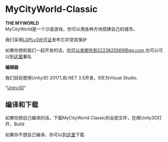 # MyCityWorld-Classic
**THE MYWORLD**  
MyCityWorld是一个沙盒游戏，你可以用各种方块搭建自己的城市。

我们采用[LGPLv3许可证](http://www.gnu.org/licenses/lgpl.html)发布它并受其保护

如果你想和我们一起开发的话，你可以发邮件到2223625569@qq.com,也可以可以到[这里](/Developers.md)署名  

**编辑器** 

我们目前使用Unity3D 2017.1,和.NET 3.5开发，IDE为Visual Studio.

"[Unity3D](https://www.unity3d.com/cn)" 

## 编译和下载
如果你想自己编译的话，下载MyCityWorld Classic的全部文件，在用Unity3D打开，Build

如果你不想自己编译，你可以到[这里](Compile/Game)下载



